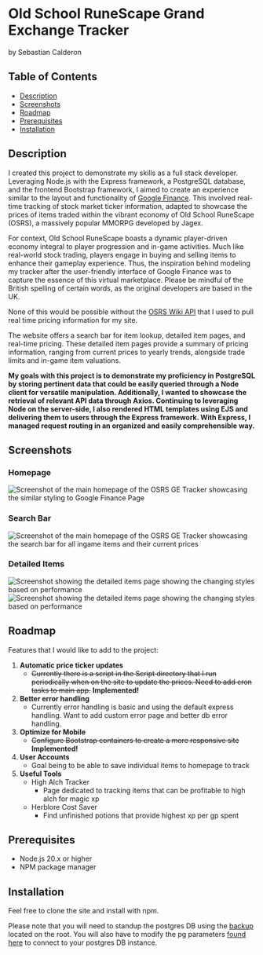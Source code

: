 # **Old School RuneScape Grand Exchange Tracker**
by Sebastian Calderon


## Table of Contents
- [Description](#description)
- [Screenshots](#screenshots)
- [Roadmap](#roadmap)
- [Prerequisites](#prerequisites)
- [Installation](#installation)

## Description
I created this project to demonstrate my skills as a full stack developer. Leveraging Node.js with the Express framework, a PostgreSQL database, and the frontend Bootstrap framework, I aimed to create an experience similar to the layout and functionality of [Google Finance](https://www.google.com/finance/?hl=en). This involved real-time tracking of stock market ticker information, adapted to showcase the prices of items traded within the vibrant economy of Old School RuneScape (OSRS), a massively popular MMORPG developed by Jagex.

For context, Old School RuneScape boasts a dynamic player-driven economy integral to player progression and in-game activities. Much like real-world stock trading, players engage in buying and selling items to enhance their gameplay experience. Thus, the inspiration behind modeling my tracker after the user-friendly interface of Google Finance was to capture the essence of this virtual marketplace. Please be mindful of the British spelling of certain words, as the original developers are based in the UK.

None of this would be possible without the [OSRS Wiki API](https://oldschool.runescape.wiki/w/RuneScape:Real-time_Prices) that I used to pull real time pricing information for my site.

The website offers a search bar for item lookup, detailed item pages, and real-time pricing. These detailed item pages provide a summary of pricing information, ranging from current prices to yearly trends, alongside trade limits and in-game item valuations.

**My goals with this project is to demonstrate my proficiency in PostgreSQL by storing pertinent data that could be easily queried through a Node client for versatile manipulation. Additionally, I wanted to showcase the retrieval of relevant API data through Axios. Continuing to leveraging Node on the server-side, I also rendered HTML templates using EJS and delivering them to users through the Express framework. With Express, I managed request routing in an organized and easily comprehensible way.**

## Screenshots
### Homepage
![Screenshot of the main homepage of the OSRS GE Tracker showcasing the similar styling to Google Finance Page](https://github.com/sabz333/OSRS-GE-Tracker/assets/66535527/a4423d53-6352-4b71-b622-16e2364597be)
### Search Bar
![Screenshot of the main homepage of the OSRS GE Tracker showcasing the search bar for all ingame items and their current prices](https://github.com/sabz333/OSRS-GE-Tracker/assets/66535527/d1dd48e6-9494-41c2-98c9-4add4acc766e)
### Detailed Items
![Screenshot showing the detailed items page showing the changing styles based on performance](https://github.com/sabz333/OSRS-GE-Tracker/assets/66535527/57cdcc7a-4da2-4183-be34-0829484e8263)
![Screenshot showing the detailed items page showing the changing styles based on performance](https://github.com/sabz333/OSRS-GE-Tracker/assets/66535527/c42a6bbf-2450-405b-888a-bdccc78750b2)


## Roadmap
Features that I would like to add to the project:
1. **Automatic price ticker updates**
    - ~~Currently there is a script in the Script directory that I run periodically when on the site to update the prices. Need to add cron tasks to main app.~~
    **Implemented!**
2. **Better error handling**
    - Currently error handling is basic and using the default express handling. Want to add custom error page and better db error handling.
3. **Optimize for Mobile**
    - ~~Configure Bootstrap containers to create a more responsive site~~   **Implemented!**
4. **User Accounts**
    - Goal being to be able to save individual items to homepage to track
5. **Useful Tools**
    - High Alch Tracker
      - Page dedicated to tracking items that can be profitable to high alch for magic xp
    - Herblore Cost Saver
      - Find unfinished potions that provide highest xp per gp spent
   
## Prerequisites
- Node.js 20.x or higher
- NPM package manager

## Installation
Feel free to clone the site and install with npm.

Please note that you will need to standup the postgres DB using the [backup](OSRS-GE-Tracker-Postgres-DB.sql) located on the root. You will also have to modify the pg parameters [found here](db/index.js) to connect to your postgres DB instance.
